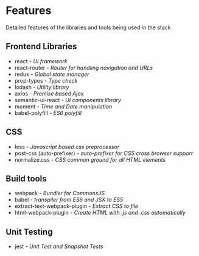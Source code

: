 # Features
Detailed features of the libraries and tools being used in the stack

## Frontend Libraries
- react - _UI framework_
- react-router - _Router for handling navigation and URLs_
- redux - _Global state manager_
- prop-types - _Type check_
- lodash - _Utility library_
- axios - _Promise based Ajax_
- semantic-ui-react - _UI components library_
- moment - _Time and Date manipulation_
- babel-polyfill - _ES6 polyfill_

## CSS
- less - _Javascript based css preprocessor_
- post-css (auto-prefixer) - _auto-prefixer for CSS cross browser support_
- normalize.css - _CSS common ground for all HTML elements_

## Build tools
- webpack - _Bundler for CommonsJS_
- babel - _transpiler from ES6 and JSX to ES5_
- extract-text-webpack-plugin - _Extract CSS to file_
- html-webpack-plugin - _Create HTML with .js and .css automatically_

## Unit Testing
- jest - _Unit Test and Snapshot Tests_
